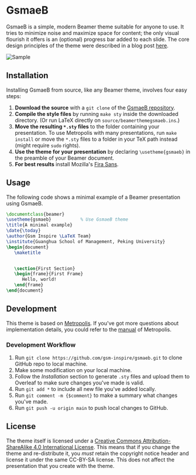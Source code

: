 # GsmaeB

GsmaeB is a simple, modern Beamer theme suitable for anyone to use. It tries to minimize noise and maximize space for
content; the only visual flourish it offers is an (optional) progress bar added to each slide. The core design
principles of the theme were described in a blog post
[here](http://bloerg.net/2014/09/20/a-modern-beamer-theme.html).

![Sample](https://gsminspire.com/wp-content/uploads/2021/08/gsmaeb_screenshot.png)

## Installation

Installing GsmaeB from source, like any Beamer theme, involves four easy steps:

1. **Download the source** with a `git clone` of the [GsmaeB repository](https://github.com/yongzhengqi/gsmaeb).
2. **Compile the style files** by running `make sty` inside the downloaded directory. (Or run LaTeX directly
   on `source/beamerthemegsmaeb.ins`.)
3. **Move the resulting `*.sty` files** to the folder containing your presentation. To use Metropolis with many
   presentations, run `make install`
   or move the `*.sty` files to a folder in your TeX path instead (might require
   `sudo` rights).
4. **Use the theme for your presentation** by declaring `\usetheme{gsmaeb}` in the preamble of your Beamer document.
5. **For best results** install Mozilla's [Fira Sans](https://github.com/bBoxType/FiraSans).

## Usage

The following code shows a minimal example of a Beamer presentation using GsmaeB.

```latex
\documentclass{beamer}
\usetheme{gsmaeb}           % Use GsmaeB theme
\title{A minimal example}
\date{\today}
\author{Gsm Inspire \LaTeX Team}
\institute{Guanghua School of Management, Peking University}
\begin{document}
   \maketitle


   \section{First Section}
   \begin{frame}{First Frame}
      Hello, world!
   \end{frame}
\end{document}
```

## Development

This theme is based on [Metropolis](https://github.com/matze/mtheme). If you've got more questions about implementation
details, you could refer to the [manual][] of Metropolis.

### Development Workflow

1. Run `git clone https://github.com/gsm-inspire/gsmaeb.git` to clone GitHub repo to local machine.
2. Make some modification on your local machine.
3. Follow the _Installation_ section to generate `.sty` files and upload them to Overleaf to make sure changes you've
   made is valid.
4. Run `git add *` to include all new file you've added locally.
5. Run `git comment -m {$comment}` to make a summary what changes you've made.
6. Run `git push -u origin main` to push local changes to GitHub.

## License

The theme itself is licensed under
a [Creative Commons Attribution-ShareAlike 4.0 International License](http://creativecommons.org/licenses/by-sa/4.0/).
This means that if you change the theme and re-distribute it, you *must* retain the copyright notice header and license
it under the same CC-BY-SA license. This does not affect the presentation that you create with the theme.

[manual]: http://mirrors.ctan.org/macros/latex/contrib/beamer-contrib/themes/metropolis/doc/metropolistheme.pdf
